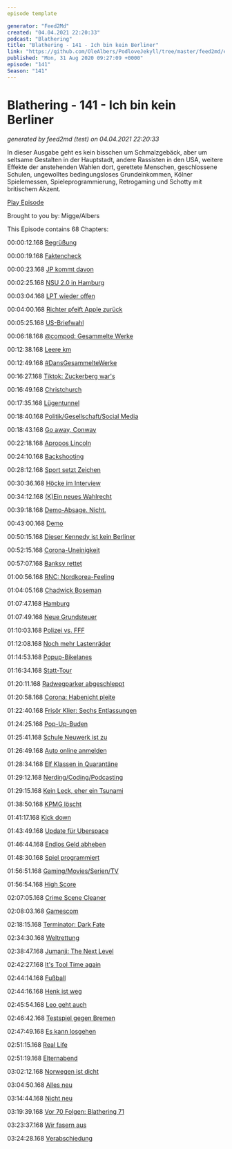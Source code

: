 ```yaml
---
episode template

generator: "Feed2Md"
created: "04.04.2021 22:20:33"
podcast: "Blathering"
title: "Blathering - 141 - Ich bin kein Berliner"
link: "https://github.com/OleAlbers/PodloveJekyll/tree/master/feed2md/example/export/seasons/5/2020/8/Blathering___141___Ich_bin_kein_Berliner.md"
published: "Mon, 31 Aug 2020 09:27:09 +0000"
episode: "141"
Season: "141"
---
```


# Blathering - 141 - Ich bin kein Berliner
_generated by feed2md (test) on 04.04.2021 22:20:33_

In dieser Ausgabe geht es kein bisschen um Schmalzgebäck, aber um seltsame Gestalten in der Hauptstadt, andere Rassisten in den USA, weitere Effekte der anstehenden Wahlen dort, gerettete Menschen, geschlossene Schulen, ungewolltes bedingungsloses Grundeinkommen, Kölner Spielemessen, Spieleprogrammierung, Retrogaming und Schotty mit britischem Akzent.

[Play Episode](https://www.blathering.de/podlove/file/1320/s/feed/c/mp3/blathering_141.mp3)

Brought to you by: Migge/Albers

This Episode contains 68 Chapters:


00:00:12.168 [Begrüßung]()

00:00:19.168 [Faktencheck]()

00:00:23.168 [JP kommt davon](https://twitter.com/zugkatze/status/1298920134082519045)

00:02:25.168 [NSU 2.0 in Hamburg](https://www.sueddeutsche.de/politik/nsu-2-0-polizei-hamburg-berlin-1.5010893)

00:03:04.168 [LPT wieder offen](https://taz.de/Tierversuchslabor-darf-wieder-oeffnen/!5704266/)

00:04:00.168 [Richter pfeift Apple zurück](https://arstechnica.com/gaming/2020/08/judge-issues-restraining-order-protecting-unreal-engine-development-on-ios/)

00:05:25.168 [US-Briefwahl](https://www.tagesschau.de/ausland/usa-postchef-dejoy-anhoerung-101.html)

00:06:18.168 [@compod: Gesammelte Werke](https://twitter.com/search?q=(from%3Acompod)%20(%40blathering_pod)%20until%3A2020-08-30%20since%3A2020-08-24&src=typed_query&f=live)

00:12:38.168 [Leere km]()

00:12:49.168 [#DansGesammelteWerke](https://twitter.com/search?q=(from%3Aevildanwallace)%20(%40blathering_pod)%20until%3A2020-08-30%20since%3A2020-08-24&src=typed_query&f=live)

00:16:27.168 [Tiktok: Zuckerberg war's](https://www.zdnet.de/88382270/zuckerberg-soll-zu-aktionen-gegen-tiktok-aufgerufen-haben/)

00:16:49.168 [Christchurch](https://www.tagesschau.de/ausland/christchurch-attentaeter-neuseeland-urteil-101.html)

00:17:35.168 [Lügentunnel](https://twitter.com/thhindrichs/status/1298973180212793344)

00:18:40.168 [Politik/Gesellschaft/Social Media]()

00:18:43.168 [Go away, Conway](https://taz.de/Zum-Rueckzug-von-Trumps-Beraterin-Conway/!5704213/)

00:22:18.168 [Apropos Lincoln](https://uebermedien.de/52415/besser-genau-hinsehen-wer-und-was-hinter-dem-lincoln-project-steckt/)

00:24:10.168 [Backshooting](https://www.tagesschau.de/ausland/wisonsin-polizei-schuesse-schwarzer-reaktionen-101.html)

00:28:12.168 [Sport setzt Zeichen](https://twitter.com/jimmykimmel/status/1299217931838976000)

00:30:36.168 [Höcke im Interview](https://threadreaderapp.com/thread/1298182836692881408)

00:34:12.168 [(K)Ein neues Wahlrecht](https://www.deutschlandfunk.de/der-tag-das-wahlrechtsrefoermchen.3415.de.html?dram:article_id=483062)

00:39:18.168 [Demo-Absage. Nicht.](https://www.t-online.de/nachrichten/deutschland/id_88463032/-corona-rebellen-wollen-trotz-demo-verbot-nach-berlin-reisen.html)

00:43:00.168 [Demo](https://www.rnd.de/politik/sorgen-wurden-wahr-corona-demo-mit-sturm-auf-den-reichstag-QF6VWMMHHJA7ZPXRNG4KORCKWA.html)

00:50:15.168 [Dieser Kennedy ist kein Berliner](https://www.t-online.de/nachrichten/deutschland/id_88479912/corona-demo-wie-konnte-impf-gegner-robert-f-kennedy-nach-berlin-einreisen-.html)

00:52:15.168 [Corona-Uneinigkeit](https://www.deutschlandfunk.de/der-tag-corona-einigung-haseloff-gegen-alle.3415.de.html?dram:article_id=483132)

00:57:07.168 [Banksy rettet](https://www.derstandard.at/story/2000119667578/von-banksy-gestiftetes-rettungsschiff-louise-michel-mit-mehr-als-200)

01:00:56.168 [RNC: Nordkorea-Feeling](https://twitter.com/nkbk_gent/status/1298327049728405505)

01:04:05.168 [Chadwick Boseman](https://de.wikipedia.org/wiki/Chadwick_Boseman)

01:07:47.168 [Hamburg]()

01:07:49.168 [Neue Grundsteuer](https://www.ndr.de/fernsehen/sendungen/hamburg_journal/Finanzsenator-Andreas-Dressel-zur-neuen-Grundsteuer,hamj99222.html)

01:10:03.168 [Polizei vs. FFF](https://twitter.com/FridayForFuture/status/1298381150109540352)

01:12:08.168 [Noch mehr Lastenräder](https://twitter.com/fhh_umwelt/status/1298889015312158720)

01:14:53.168 [Popup-Bikelanes](https://www.hamburg.de/fahrradfahren-in-hamburg/14227874/pop-up-bikelanes/)

01:16:34.168 [Statt-Tour](https://statt-tour.de/)

01:20:11.168 [Radwegparker abgeschleppt](https://hamburg1.de/nachrichten/45983/Zahlreiche_Falschparker_auf_Rad_und_Gehwegen.html)

01:20:58.168 [Corona: Habenicht pleite](https://www.ndr.de/fernsehen/sendungen/hamburg_journal/Kostuemverleih-wegen-Corona-Krise-insolvent,hamj99220.html)

01:22:40.168 [Frisör Klier: Sechs Entlassungen](https://www.ndr.de/fernsehen/sendungen/hamburg_journal/Friseurkette-Klier-will-Betriebsraetinnen-kuendigen,hamj99278.html)

01:24:25.168 [Pop-Up-Buden](https://www.ndr.de/fernsehen/sendungen/hamburg_journal/Stadt-genehmigt-Pop-up-Buden-fuer-Schausteller,hamj99368.html)

01:25:41.168 [Schule Neuwerk ist zu](https://www.ndr.de/fernsehen/sendungen/hamburg_journal/Inselschule-auf-Neuwerk-schliesst,hamj99420.html)

01:26:49.168 [Auto online anmelden](https://hamburg1.de/nachrichten/45964/Online_KFZ_Zulassungsstelle_eroeffnet.html)

01:28:34.168 [Elf Klassen in Quarantäne](https://hamburg1.de/nachrichten/45993/Wilhelmsburg_11_Schulklassen_in_Quarantaene.html)

01:29:12.168 [Nerding/Coding/Podcasting]()

01:29:15.168 [Kein Leck, eher ein Tsunami](https://logbuch-netzpolitik.de/lnp357-wie-autocorrect-wie-schlimmer)

01:38:50.168 [KPMG löscht](https://www.golem.de/news/teams-kpmg-loescht-aus-versehen-chats-von-145-000-angestellten-2008-150457.html)

01:41:17.168 [Kick down](https://twitter.com/stammtischphilo/status/1298154886828302336)

01:43:49.168 [Update für Uberspace](https://twitter.com/sendegate/status/1299998128200970241)

01:46:44.168 [Endlos Geld abheben](https://www.golem.de/news/geldautomaten-geldregen-durch-software-fehler-2008-150510.html)

01:48:30.168 [Spiel programmiert](https://twitter.com/tmigge/status/1300130048872153089)

01:56:51.168 [Gaming/Movies/Serien/TV]()

01:56:54.168 [High Score](https://twitter.com/stammtischphilo/status/1297635316279451651)

02:07:05.168 [Crime Scene Cleaner](https://twitter.com/GermanAtPompey/status/1298682642968326145)

02:08:03.168 [Gamescom](https://twitter.com/stammtischphilo/status/1299018269496684544)

02:18:15.168 [Terminator: Dark Fate](https://de.wikipedia.org/wiki/Terminator:_Dark_Fate)

02:34:30.168 [Weltrettung](https://twitter.com/stammtischphilo/status/1299799925371305984)

02:38:47.168 [Jumanji: The Next Level](https://de.wikipedia.org/wiki/Jumanji:_The_Next_Level)

02:42:27.168 [It's Tool Time again](https://www.derstandard.at/story/2000119589011/hoer-mal-wer-da-haemmert-stars-bekommen-eigene-heimwerker-sendung?ref=rss)

02:44:14.168 [Fußball]()

02:44:16.168 [Henk ist weg](https://twitter.com/fcstpauli/status/1299278217195524098)

02:45:54.168 [Leo geht auch](https://twitter.com/fcstpauli/status/1297912336678780928)

02:46:42.168 [Testspiel gegen Bremen](https://www.fcstpauli.com/news/der-fc-st-pauli-verliert-testspiel-gegen-werder-bremen-2021/)

02:47:49.168 [Es kann losgehen](https://www.hfv.de/artikel/hamburg-weiter-vorsichtig-ab-1-september-fussball-mit-30-personen-im-training-und-wettkampf-moeglich/)

02:51:15.168 [Real Life]()

02:51:19.168 [Elternabend](https://twitter.com/tmigge/status/1298318060244393984)

03:02:12.168 [Norwegen ist dicht](https://www.visitnorway.de/reiseplanung/coronavirus-und-reisen-nach-norwegen/)

03:04:50.168 [Alles neu](https://twitter.com/tmigge/status/1299054079491141633)

03:14:44.168 [Nicht neu](https://twitter.com/tmigge/status/1299720181439229954)

03:19:39.168 [Vor 70 Folgen: Blathering 71](https://www.blathering.de/2019/03/blathering-071-humor-ist-wenn-man-trotzdem-lacht/)

03:23:37.168 [Wir fasern aus]()

03:24:28.168 [Verabschiedung]()


